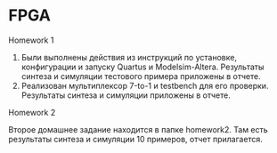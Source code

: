 # FPGA
Homework 1
1) Были выполнены действия из инструкций по установке, конфигурации и запуску Quartus и Modelsim-Altera. Результаты синтеза и симуляции тестового примера приложены в отчете.
2) Реализован мультиплексор 7-to-1 и testbench для его проверки. Результаты синтеза и симуляции приложены в отчете.

Homework 2

Второе домашнее задание находится в папке homework2. Там есть результаты синтеза и симуляции 10 примеров, отчет прилагается.
